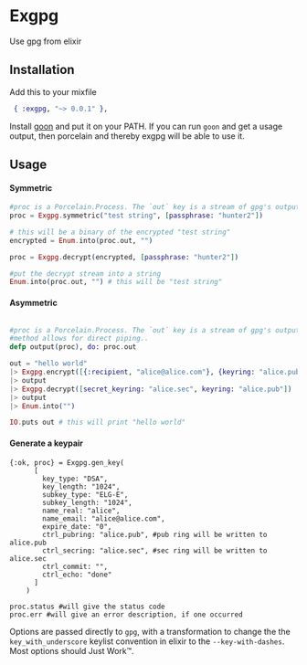 Exgpg
=====

Use gpg from elixir


## Installation

Add this to your mixfile
```elixir
 { :exgpg, "~> 0.0.1" },
```

Install [goon](https://github.com/alco/goon) and put it on your PATH.
If you can run `goon` and get a usage output, then porcelain and thereby exgpg will be able to use it. 

## Usage

#### Symmetric 

```elixir
#proc is a Porcelain.Process. The `out` key is a stream of gpg's output.
proc = Exgpg.symmetric("test string", [passphrase: "hunter2"])

# this will be a binary of the encrypted "test string"
encrypted = Enum.into(proc.out, "") 

proc = Exgpg.decrypt(encrypted, [passphrase: "hunter2"])

#put the decrypt stream into a string
Enum.into(proc.out, "") # this will be "test string"
```


#### Asymmetric
```elixir

#proc is a Porcelain.Process. The `out` key is a stream of gpg's output. this
#method allows for direct piping..
defp output(proc), do: proc.out

out = "hello world"
|> Exgpg.encrypt([{:recipient, "alice@alice.com"}, {keyring: "alice.pub"}])
|> output
|> Exgpg.decrypt([secret_keyring: "alice.sec", keyring: "alice.pub"])
|> output
|> Enum.into("")

IO.puts out # this will print "hello world"

```

#### Generate a keypair
```
{:ok, proc} = Exgpg.gen_key(
      [
        key_type: "DSA",
        key_length: "1024",
        subkey_type: "ELG-E",
        subkey_length: "1024",
        name_real: "alice",
        name_email: "alice@alice.com",
        expire_date: "0",
        ctrl_pubring: "alice.pub", #pub ring will be written to alice.pub
        ctrl_secring: "alice.sec", #sec ring will be written to alice.sec
        ctrl_commit: "",
        ctrl_echo: "done"
      ]
    )

proc.status #will give the status code
proc.err #will give an error description, if one occurred
```

Options are passed directly to `gpg`, with a transformation to change the the `key_with_underscore` keylist convention in elixir to the `--key-with-dashes`. Most options should Just Work™.